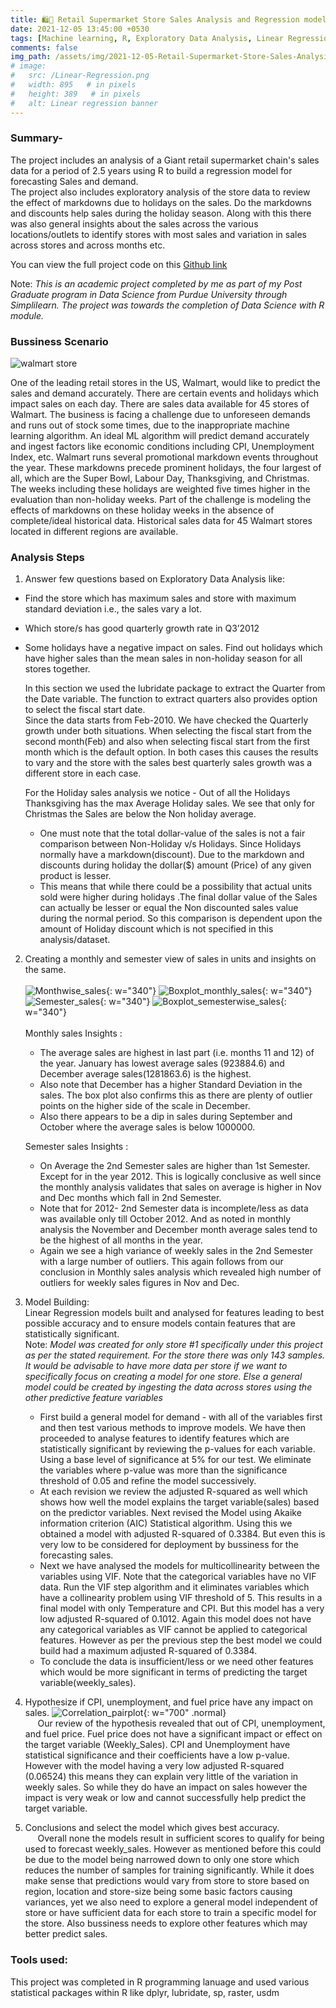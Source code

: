 ```yaml
---
title: 🛍️🛒 Retail Supermarket Store Sales Analysis and Regression models in R
date: 2021-12-05 13:45:00 +0530 
tags: [Machine learning, R, Exploratory Data Analysis, Linear Regression]
comments: false
img_path: /assets/img/2021-12-05-Retail-Supermarket-Store-Sales-Analysis
# image:
#   src: /Linear-Regression.png
#   width: 895   # in pixels
#   height: 389   # in pixels
#   alt: Linear regression banner
---
```


### Summary-

The project includes an analysis of a Giant retail supermarket chain's sales data for a period of 2.5 years using R to build a regression model for forecasting Sales and demand.  
The project also includes exploratory analysis of the store data to review the effect of markdowns due to holidays on the sales. Do the markdowns and discounts help sales during the holiday season. Along with this there was also general insights about the sales across the various locations/outlets to identify stores with most sales and variation in sales across stores and across months etc.

You can view the full project code on this [Github link](https://github.com/Ransomk/Retail-Supermarket-Store-Sales-Analysis)

Note: _This is an academic project completed by me as part of my Post Graduate program in Data Science from Purdue University through Simplilearn. The project was towards the completion of Data Science with R module._

### Bussiness Scenario
![walmart store](Walmart-store-exterio.jpg)

One of the leading retail stores in the US, Walmart, would like to predict the sales and demand accurately. There are certain events and holidays which impact sales on each day. There are sales data available for 45 stores of Walmart. The business is facing a challenge due to unforeseen demands and runs out of stock some times, due to the inappropriate machine learning algorithm. An ideal ML algorithm will predict demand accurately and ingest factors like economic conditions including CPI, Unemployment Index, etc.
Walmart runs several promotional markdown events throughout the year. These markdowns precede prominent holidays, the four largest of all, which are the Super Bowl, Labour Day, Thanksgiving, and Christmas. The weeks including these holidays are weighted five times higher in the evaluation than non-holiday weeks. Part of the challenge is modeling the effects of markdowns on these holiday weeks in the absence of complete/ideal historical data. Historical sales data for 45 Walmart stores located in different regions are available.

### Analysis Steps

1. Answer few questions based on Exploratory Data Analysis like: 
 - Find the store which has maximum sales and store with maximum standard deviation i.e., the sales vary a lot. 
 - Which store/s has good quarterly growth rate in Q3’2012
 - Some holidays have a negative impact on sales. Find out holidays which have higher sales than the mean sales in non-holiday season for all stores together.  
    
    In this section we used the lubridate package to extract the Quarter from the Date variable. The function to extract quarters also provides option to select the fiscal start date.  
    Since the data starts from Feb-2010. We have checked the Quarterly growth under both situations. When selecting the fiscal start from the second month(Feb) and also when selecting fiscal start from the first month which is the default option. In both cases this causes the results to vary and the store with the sales best quarterly sales growth was a different store in each case.  
    
    For the Holiday sales analysis we notice - Out of all the Holidays Thanksgiving has the max Average Holiday sales. We see that only for Christmas the Sales are below the Non holiday average.
    - One must note that the total dollar-value of the sales is not a fair comparison between Non-Holiday v/s Holidays. Since Holidays normally have a markdown(discount). Due to the markdown and discounts during holiday the dollar($) amount (Price) of any given product is lesser. 
    - This means that while there could be a possibility that actual units sold were higher during holidays .The final dollar value of the Sales can actually be lesser or equal the Non discounted sales value during the normal period. So this comparison is dependent upon the amount of Holiday discount which is not specified in this analysis/dataset.
2. Creating a monthly and semester view of sales in units and insights on the same.  
    <br/>
    ![Monthwise_sales](11-Monthly-Average-Sales.png){: w="340"} 
    ![Boxplot_monthly_sales](12-Box-Plot-Monthly-Sales-Analysis.png){: w="340"} 
    ![Semester_sales](15-Semester-Average-Sales.png){: w="340"} 
    ![Boxplot_semesterwise_sales](16-Box-Plot-Semester-Sales-Analysis.png){: w="340"}  
    <br/>
    Monthly sales Insights : 
    - The average sales are highest in last part (i.e. months 11 and 12) of the year. January has lowest average sales (923884.6) and December average sales(1281863.6) is the highest. 
	- Also note that December has a higher Standard Deviation in the sales. The box plot also confirms this as there are plenty of outlier points on the higher side of the scale in December.
    - Also there appears to be a dip in sales during September and October where the average sales is below 1000000.  

    Semester sales Insights :  
    - On Average the 2nd Semester sales are higher than 1st Semester. Except for in the year 2012.  This is logically conclusive as well since the monthly analysis validates that sales on average is higher in Nov and Dec months which fall in 2nd Semester.
	- Note that for 2012- 2nd Semester data is incomplete/less as data was available only till October 2012. And as noted in monthly analysis the November and December month average sales tend to be the highest of all months in the year.
	- Again we see a high variance of weekly sales in the 2nd Semester with a large number of outliers. This again follows from our conclusion in Monthly sales analysis which revealed high number of outliers for weekly sales figures in Nov and Dec.  
4. Model Building:  
    Linear Regression models built and analysed for features leading to best possible accuracy and to ensure models contain features that are statistically significant.  
    Note: _Model was created for only store #1 specifically under this project as per the stated requirement. For the store there was only 143 samples. It would be advisable to have more data per store if we want to specifically focus on creating a model for one store. Else a general model could be created by ingesting the data across stores using the other predictive feature variables_  
    - First build a general model for demand - with all of the variables first and then test various methods to improve models. We have then proceeded to analyse features to identify features which are statistically significant by reviewing the p-values for each variable. Using a base level of significance at 5% for our test. We eliminate the variables where p-value was more than the significance threshold of 0.05 and refine the model successively.  
    - At each revision we review the adjusted R-squared as well which shows how well the model explains the target variable(sales) based on the predictor variables. Next revised the Model using Akaike information criterion (AIC) Statistical algorithm. Using this we obtained a model with adjusted R-squared of 0.3384. But even this is very low to be considered for deployment by bussiness for the forecasting sales.  
    - Next we have analysed the models for multicollinearity between the variables using VIF. Note that the categorical variables have no VIF data. Run the VIF step algorithm and it eliminates variables which have a collinearity problem using VIF threshold of 5. This results in a final model with only Temperature and CPI. But this model has a very low adjusted R-squared of 0.1012. Again this model does not have any categorical variables as VIF cannot be applied to categorical features. However as per the previous step the best model we could build had a maximum adjusted R-squared of 0.3384.  
    - To conclude the data is insufficient/less or we need other features which would be more significant in terms of predicting the target variable(weekly_sales).    
5. Hypothesize if CPI, unemployment, and fuel price have any impact on sales.
    ![Correlation_pairplot](28-Plot-Weekly-Sales-vs-other-variables.png){: w="700" .normal}  
         Our review of the hypothesis revealed that out of CPI, unemployment, and fuel price. Fuel price does not have a significant impact or effect on the target variable (Weekly_Sales). 
    CPI and Unemployment have statistical significance and their coefficients have a low p-value. However with the model having a very low adjusted R-squared (0.06524) this means they can explain very little of the variation in weekly sales. So while they do have an impact on sales however the impact is very weak or low and cannot successfully help predict the target variable.
6. Conclusions and select the model which gives best accuracy.  
         Overall none the models result in sufficient scores to qualify for being used to forecast weekly_sales. However as mentioned before this could be due to the model being narrowed down to only one store which reduces the number of samples for training significantly. While it does make sense that predictions would vary from store to store based on region, location and store-size being some basic factors causing variances, yet we also need to explore a general model independent of store or have sufficient data for each store to train a specific model for the store. Also bussiness needs to explore other features which may better predict sales.

### Tools used:
This project was completed in R programming lanuage and 
used various statistical packages within R like dplyr, lubridate, sp, raster, usdm
